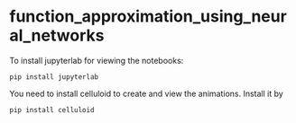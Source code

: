 # function_approximation_using_neural_networks

To install jupyterlab for viewing the notebooks:

```
pip install jupyterlab
```

You need to install celluloid to create and view the animations. Install it by 

```
pip install celluloid
```
